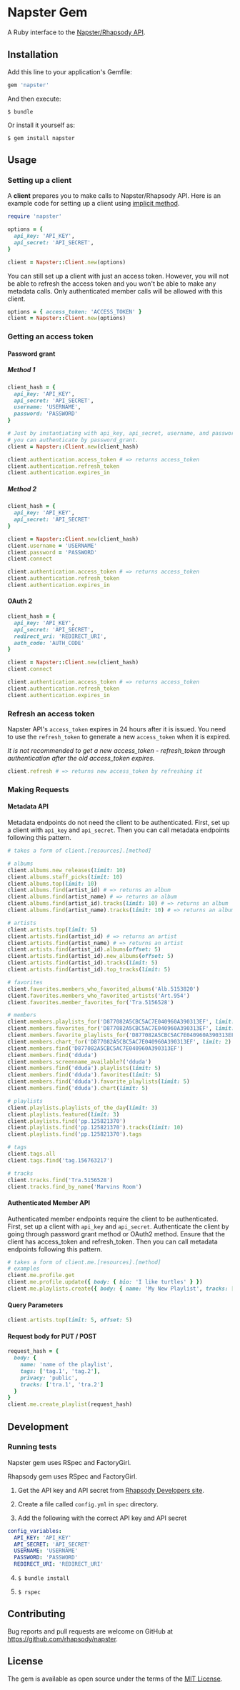 # Napster Gem

A Ruby interface to the [Napster/Rhapsody API](https://developer.rhapsody.com/).

## Installation

Add this line to your application's Gemfile:

```ruby
gem 'napster'
```

And then execute:

    $ bundle

Or install it yourself as:

    $ gem install napster

## Usage

### Setting up a client

A **client** prepares you to make calls to Napster/Rhapsody API.
Here is an example code for setting up a client using
[implicit method](https://developer.rhapsody.com/api#authentication).

``` ruby
require 'napster'

options = {
  api_key: 'API_KEY',
  api_secret: 'API_SECRET',
}

client = Napster::Client.new(options)
```

You can still set up a client with just an access token. However, you will
not be able to refresh the access token and you won't be able to make any
metadata calls. Only authenticated member calls will be allowed with this
client.

``` ruby
options = { access_token: 'ACCESS_TOKEN' }
client = Napster::Client.new(options)
```

### Getting an access token

#### Password grant

##### Method 1

```ruby
client_hash = {
  api_key: 'API_KEY',
  api_secret: 'API_SECRET',
  username: 'USERNAME',
  password: 'PASSWORD'
}

# Just by instantiating with api_key, api_secret, username, and password
# you can authenticate by password_grant.
client = Napster::Client.new(client_hash)

client.authentication.access_token # => returns access_token
client.authentication.refresh_token
client.authentication.expires_in
```

##### Method 2

```ruby
client_hash = {
  api_key: 'API_KEY',
  api_secret: 'API_SECRET'
}

client = Napster::Client.new(client_hash)
client.username = 'USERNAME'
client.password = 'PASSWORD'
client.connect

client.authentication.access_token # => returns access_token
client.authentication.refresh_token
client.authentication.expires_in
```

#### OAuth 2

```ruby
client_hash = {
  api_key: 'API_KEY',
  api_secret: 'API_SECRET',
  redirect_uri: 'REDIRECT_URI',
  auth_code: 'AUTH_CODE'
}

client = Napster::Client.new(client_hash)
client.connect

client.authentication.access_token # => returns access_token
client.authentication.refresh_token
client.authentication.expires_in
```

### Refresh an access token

Napster API's `access_token` expires in 24 hours after it is issued.
You need to use the `refresh_token` to generate a new `access_token` when
it is expired.

*It is not recommended to get a new access_token - refresh_token
through authentication after the old access_token expires.*

```ruby
client.refresh # => returns new access_token by refreshing it
```

### Making Requests

#### Metadata API

Metadata endpoints do not need the client to be authenticated.
First, set up a client with `api_key` and `api_secret`.
Then you can call metadata endpoints following this pattern.

```ruby
# takes a form of client.[resources].[method]

# albums
client.albums.new_releases(limit: 10)
client.albums.staff_picks(limit: 10)
client.albums.top(limit: 10)
client.albums.find(artist_id) # => returns an album
client.albums.find(artist_name) # => returns an album
client.albums.find(artist_id).tracks(limit: 10) # => returns an album
client.albums.find(artist_name).tracks(limit: 10) # => returns an album

# artists
client.artists.top(limit: 5)
client.artists.find(artist_id) # => returns an artist
client.artists.find(artist_name) # => returns an artist
client.artists.find(artist_id).albums(offset: 5)
client.artists.find(artist_id).new_albums(offset: 5)
client.artists.find(artist_id).tracks(limit: 5)
client.artists.find(artist_id).top_tracks(limit: 5)

# favorites
client.favorites.members_who_favorited_albums('Alb.5153820')
client.favorites.members_who_favorited_artists('Art.954')
client.favorites.member_favorites_for('Tra.5156528')

# members
client.members.playlists_for('D877082A5CBC5AC7E040960A390313EF', limit: 2)
client.members.favorites_for('D877082A5CBC5AC7E040960A390313EF', limit: 2)
client.members.favorite_playlists_for('D877082A5CBC5AC7E040960A390313EF', limit: 2)
client.members.chart_for('D877082A5CBC5AC7E040960A390313EF', limit: 2)
client.members.find('D877082A5CBC5AC7E040960A390313EF')
client.members.find('dduda')
client.members.screenname_available?('dduda')
client.members.find('dduda').playlists(limit: 5)
client.members.find('dduda').favorites(limit: 5)
client.members.find('dduda').favorite_playlists(limit: 5)
client.members.find('dduda').chart(limit: 5)

# playlists
client.playlists.playlists_of_the_day(limit: 3)
client.playlists.featured(limit: 3)
client.playlists.find('pp.125821370')
client.playlists.find('pp.125821370').tracks(limit: 10)
client.playlists.find('pp.125821370').tags

# tags
client.tags.all
client.tags.find('tag.156763217')

# tracks
client.tracks.find('Tra.5156528')
client.tracks.find_by_name('Marvins Room')
```

#### Authenticated Member API

Authenticated member endpoints require the client to be authenticated.
First, set up a client with `api_key` and `api_secret`.
Authenticate the client by going through password grant method or
OAuth2 method.
Ensure that the client has access_token and refresh_token.
Then you can call metadata endpoints following this pattern.

```ruby
# takes a form of client.me.[resources].[method]
# examples
client.me.profile.get
client.me.profile.update({ body: { bio: 'I like turtles' } })
client.me.playlists.create({ body: { name: 'My New Playlist', tracks: ['tra.123', 'tra.234'] } })
```

#### Query Parameters

```ruby
client.artists.top(limit: 5, offset: 5)
```

#### Request body for PUT / POST

```ruby
request_hash = {
  body: {
    name: 'name of the playlist',
    tags: ['tag.1', 'tag.2'],
    privacy: 'public',
    tracks: ['tra.1', 'tra.2']
  }
}
client.me.create_playlist(request_hash)
```

<!--
### Versioning

The Napster gem supports Napster API version 2.x and above only.
When the client does not specify the version, it'll use the latest
Napster API version.

#### Versioned client

You can set client to always use a specific version of Napster API.

```ruby
client.version = 'v2.1'
client.artists.top # returns top artists using v2.1
```

#### Making one-off versioned request

Even though the client already has a version set, you can still make
one-off calls to a different version of Napster API.

```ruby
client.version = 'v2.1'
client.v2_2.artists.top # returns top artists using v2.2
client.artists.top # returns top artists using v2.1
```
-->

## Development

### Running tests

Napster gem uses RSpec and FactoryGirl.

Rhapsody gem uses RSpec and FactoryGirl.

1. Get the API key and API secret from
[Rhapsody Developers site](https://developer.rhapsody.com/).

2. Create a file called `config.yml` in `spec` directory.

3. Add the following with the correct API key and API secret

``` yml
config_variables:
  API_KEY: 'API_KEY'
  API_SECRET: 'API_SECRET'
  USERNAME: 'USERNAME'
  PASSWORD: 'PASSWORD'
  REDIRECT_URI: 'REDIRECT_URI'
```

4. `$ bundle install`

5. `$ rspec`


## Contributing

Bug reports and pull requests are welcome on GitHub at https://github.com/rhapsody/napster.


## License

The gem is available as open source under the terms of the [MIT License](http://opensource.org/licenses/MIT).
